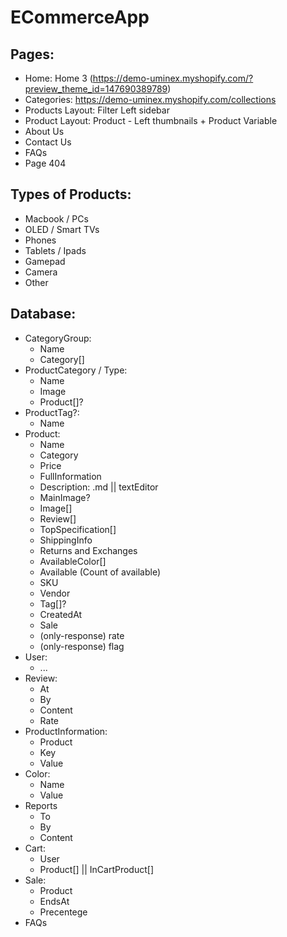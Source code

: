 # ECommerceApp

## Pages:
- Home: Home 3 (https://demo-uminex.myshopify.com/?preview_theme_id=147690389789)
- Categories: https://demo-uminex.myshopify.com/collections
- Products Layout: Filter Left sidebar
- Product Layout: Product - Left thumbnails + Product Variable
- About Us
- Contact Us
- FAQs
- Page 404

## Types of Products:
- Macbook / PCs
- OLED / Smart TVs
- Phones
- Tablets / Ipads
- Gamepad
- Camera
- Other

## Database:
- CategoryGroup:
    - Name
    - Category[]
- ProductCategory / Type:
    - Name
    - Image
    - Product[]?
- ProductTag?:
    - Name
- Product:
    - Name
    - Category
    - Price
    - FullInformation
    - Description: .md || textEditor
    - MainImage?
    - Image[]
    - Review[]
    - TopSpecification[]
    - ShippingInfo
    - Returns and Exchanges
    - AvailableColor[]
    - Available (Count of available)
    - SKU
    - Vendor
    - Tag[]?
    - CreatedAt
    - Sale
    - (only-response) rate
    - (only-response) flag
- User:
    - ...
- Review:
    - At
    - By
    - Content
    - Rate
- ProductInformation:
    - Product
    - Key
    - Value
- Color:
    - Name
    - Value
- Reports
    - To
    - By
    - Content
- Cart:
    - User
    - Product[] || InCartProduct[]
- Sale:
    - Product
    - EndsAt
    - Precentege
- FAQs

